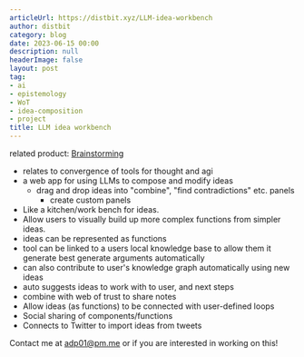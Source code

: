 ```yaml
---
articleUrl: https://distbit.xyz/LLM-idea-workbench
author: distbit
category: blog
date: 2023-06-15 00:00
description: null
headerImage: false
layout: post
tag:
- ai
- epistemology
- WoT
- idea-composition
- project
title: LLM idea workbench
---
```


   


related product: [Brainstorming](https://fermat.ws/brainstorming)
 

- relates to convergence of tools for thought and agi
- a web app for using LLMs to compose and modify ideas
	- drag and drop ideas into "combine", "find contradictions" etc. panels
		- create custom panels
- Like a kitchen/work bench for ideas.
- Allow users to visually build up more complex functions from simpler ideas.
- ideas can be represented as functions
- tool can be linked to a users local knowledge base to allow them it generate best generate arguments automatically
- can also contribute to user's knowledge graph automatically using new ideas
- auto suggests ideas to work with to user, and next steps
- combine with web of trust to share notes
- Allow ideas (as functions) to be connected with user-defined loops
- Social sharing of components/functions
- Connects to Twitter to import ideas from tweets

Contact me at adp01@pm.me or if you are interested in working on this!